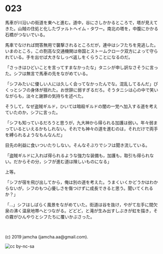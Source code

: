 

# 023

馬車が川沿いの街道を東へと進む。道中，谷にさしかかるところで，塔が見えてきた。山賊の住処と化したヴァルトヘイム・タワー。南北の塔を，中腹にかかる石橋がつないでいる。

馬車でなければ問答無用で襲撃されるところだが，連中はシフたちを見逃した。いまのところ，この割高な交通機関は帝国とストームクローク双方によって守られている。手を出せば大きなしっぺ返しをくらうことになるのだ。

「さっきはひどいことを言ってすまなかったな」タニシが申し訳なさそうに言った。シフは無言で馬車の先をながめている。

「シフみたいに優しい人には久しく会ってなかったんでな。混乱してるんだ」ぴくっとシフの身体が揺れた。お世辞に弱すぎるだろ。そうタニシは心の中で笑いながらも，淡々と謝罪の気持ちを述べた。

そうして，なぜ盗賊ギルド，ひいては暗殺ギルドの闇の一党へ加入する道を考えていたのか，シフに言った。

「シフも知っているだろうと思うが，九大神から得られる加護は弱い。年々弱まっているといえるかもしれない。それでも神々の道を進むのは，それだけで両手を縛られるようなもんなんだ」

目先の利益に食いついたりしない。そんなそぶりでシフは聞き流している。

「盗賊ギルドに入れば得られるような強力な装備も，加護も，取引も得られない。だからその分，シフが進む道は険しいものになる」

上等。

「シフが宿を飛び出してから，俺は別の道を考えた。うまくいくかどうかはわからないが，シフのもつ心優しさを傷つけずに成長できると思う。聞いてくれるか？」

「…」シフはしばらく風景をながめていた。街道は谷を抜け，やがて左手に間欠泉の沸く温泉地帯へとつながる。どどど，と滝が生み出すしぶきが虹を描き，その霧がひんやりとシフたちに覆いかぶさった。

<br>
<br>
(c) 2019 jamcha (jamcha.aa@gmail.com).

![cc by-nc-sa](https://i.creativecommons.org/l/by-nc-sa/4.0/88x31.png)

